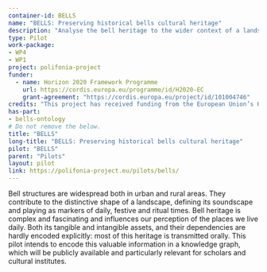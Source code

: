 ```yaml
---
container-id: BELLS
name: "BELLS: Preserving historical bells cultural heritage"
description: "Analyse the bell heritage to the wider context of a landscape and cultural heritage"
type: Pilot
work-package:
- WP4
- WP1
project: polifonia-project
funder:
  - name: Horizon 2020 Framework Programme
    url: https://cordis.europa.eu/programme/id/H2020-EC
    grant-agreement: "https://cordis.europa.eu/project/id/101004746"
credits: "This project has received funding from the European Union’s Horizon 2020 research and innovation programme under grant agreement N. 101004746."
has-part:
- bells-ontology
# Do not remove the below.
title: "BELLS"
long-title: "BELLS: Preserving historical bells cultural heritage"
pilot: "BELLS"
parent: "Pilots"
layout: pilot
link: https://polifonia-project.eu/pilots/bells/
--- 
```


Bell structures are widespread both in urban and rural areas. They contribute to the distinctive shape of a landscape, defining its soundscape and playing as markers of daily, festive and ritual times. Bell heritage is complex and fascinating and influences our perception of the places we live daily. Both its tangible and intangible assets, and their dependencies are hardly encoded explicitly: most of this heritage is transmitted orally. This pilot intends to encode this valuable information in a knowledge graph, which will be publicly available and particularly relevant for scholars and cultural institutes. 

